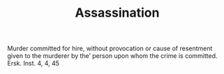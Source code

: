 ---
title: Assassination
letter: A
permalink: "/definitions/assassination.html"
body: Murder committed for hire, without provocation or cause of resentment given
  to the murderer by the’ person upon whom the crime is committed. Ersk. Inst. 4,
  4, 45
published_at: '2018-07-07'
source: Black's Law Dictionary
layout: post
---